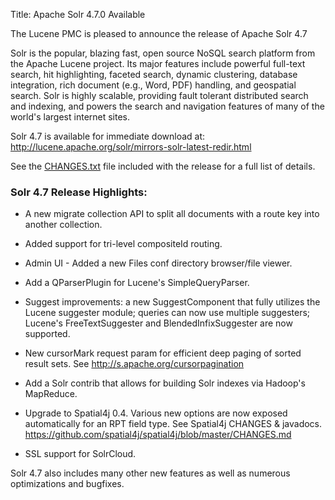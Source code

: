 Title: Apache Solr 4.7.0 Available

The Lucene PMC is pleased to announce the release of
Apache Solr 4.7

Solr is the popular, blazing fast, open source NoSQL search platform
from the Apache Lucene project. Its major features include powerful
full-text search, hit highlighting, faceted search, dynamic
clustering, database integration, rich document (e.g., Word, PDF)
handling, and geospatial search.  Solr is highly scalable, providing
fault tolerant distributed search and indexing, and powers the search
and navigation features of many of the world's largest internet sites.

Solr 4.7 is available for immediate download at:
<http://lucene.apache.org/solr/mirrors-solr-latest-redir.html>

See the [CHANGES.txt](/solr/4_7_0/changes/Changes.html)
file included with the release for a full list of details.

### Solr 4.7 Release Highlights:

* A new migrate collection API to split all documents with a route key
  into another collection.

* Added support for tri-level compositeId routing.

* Admin UI - Added a new Files conf directory browser/file viewer.

* Add a QParserPlugin for Lucene's SimpleQueryParser.

* Suggest improvements: a new SuggestComponent that fully utilizes the
  Lucene suggester module; queries can now use multiple suggesters;
  Lucene's FreeTextSuggester and BlendedInfixSuggester are now supported.

* New cursorMark request param for efficient deep paging of sorted
  result sets. See <http://s.apache.org/cursorpagination>

* Add a Solr contrib that allows for building Solr indexes via Hadoop's
  MapReduce.

* Upgrade to Spatial4j 0.4. Various new options are now exposed
  automatically for an RPT field type.  See Spatial4j CHANGES & javadocs.
  <https://github.com/spatial4j/spatial4j/blob/master/CHANGES.md>

* SSL support for SolrCloud.

Solr 4.7 also includes many other new features as well as numerous
 optimizations and bugfixes.
